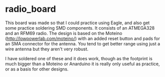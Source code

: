# radio_board

This board was made so that I could practice using Eagle, and also get some practice soldering SMD components. It consists of an ATMEGA328 and an RFM69 radio. The design is based on the Moteino (http://lowpowerlab.com/moteino/) with an added reset button and pads for an SMA connector for the antenna. You tend to get better range using just a wire antenna but they aren't very robust.

I have soldered one of these and it does work, though as the footprint is much bigger than a Moteino or Anarduino it is really only useful as practice, or as a basis for other designs.
